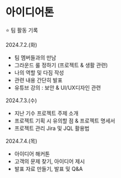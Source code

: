 # 아이디어톤

⭐ 팀 활동 기록 

2024.7.2.(화)
- 팀 멤버들과의 만남
- 그라운드 룰 정하기 (프로젝트 & 생활 관련)
- 나의 역할 및 다짐 작성
- 관련 내용 간단히 발표
- 유튜브 강의 : 보안 & UI/UX디자인 관련

2024.7.3.(수)
- 지난 기수 프로젝트 주제 소개
- 프로젝트 기획 시 유의할 점 & 프로젝트 명세서
- 프로젝트 관리 Jira 및 JQL 활용법

2024.7.4.(목)
- 아이디어 해커톤
- 고객의 문제 찾기, 아이디어 제시
- 발표 자료 만들기, 발표 및 Q&A
